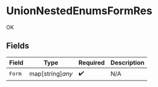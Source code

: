 # UnionNestedEnumsFormRes

OK


## Fields

| Field              | Type               | Required           | Description        |
| ------------------ | ------------------ | ------------------ | ------------------ |
| `Form`             | map[string]*any*   | :heavy_check_mark: | N/A                |